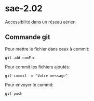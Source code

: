 # sae-2.02
Accessibilité dans un réseau aérien

## Commande git

Pour mettre le fichier dans ceux à commit:

```
git add nomFic
```

Pour commit les fichiers ajoutés:

```
git commit -m "Votre message"
```

Pour envoyer le commit:

```
git push
```
